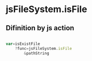 # jsFileSystem.isFile

## Difinition by js action

```js.js

var=isExistFile
	?func=jsFileSystem.isFile
		&pathString
```


